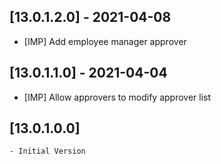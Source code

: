 ## [13.0.1.2.0] - 2021-04-08

- [IMP] Add employee manager approver

## [13.0.1.1.0] - 2021-04-04

- [IMP] Allow approvers to modify approver list

## [13.0.1.0.0]

    - Initial Version
